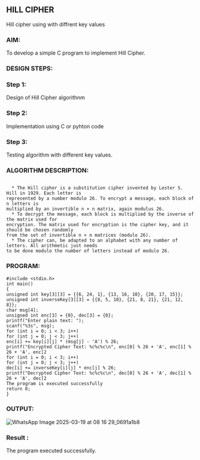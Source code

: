 ## HILL CIPHER
Hill cipher using with diffrent key values
### AIM:
To develop a simple C program to implement Hill Cipher.
### DESIGN STEPS:
### Step 1:
Design of Hill Cipher algorithnm
### Step 2:
Implementation using C or pyhton code
### Step 3:
Testing algorithm with different key values.

### ALGORITHM DESCRIPTION:
```

  * The Hill cipher is a substitution cipher invented by Lester S. Hill in 1929. Each letter is
represented by a number modulo 26. To encrypt a message, each block of n letters is
multiplied by an invertible n × n matrix, again modulus 26.
  * To decrypt the message, each block is multiplied by the inverse of the matrix used for
encryption. The matrix used for encryption is the cipher key, and it should be chosen randomly
from the set of invertible n × n matrices (modulo 26).
  * The cipher can, be adapted to an alphabet with any number of letters. All arithmetic just needs
to be done modulo the number of letters instead of modulo 26.
```
### PROGRAM:
```
#include <stdio.h>
int main()
{
unsigned int key[3][3] = {{6, 24, 1}, {13, 16, 10}, {20, 17, 15}};
unsigned int inverseKey[3][3] = {{8, 5, 10}, {21, 8, 21}, {21, 12, 8}};
char msg[4];
unsigned int enc[3] = {0}, dec[3] = {0};
printf("Enter plain text: ");
scanf("%3s", msg);
for (int i = 0; i < 3; i++)
for (int j = 0; j < 3; j++)
enc[i] += key[i][j] * (msg[j] - 'A') % 26;
printf("Encrypted Cipher Text: %c%c%c\n", enc[0] % 26 + 'A', enc[1] % 26 + 'A', enc[2
for (int i = 0; i < 3; i++)
for (int j = 0; j < 3; j++)
dec[i] += inverseKey[i][j] * enc[j] % 26;
printf("Decrypted Cipher Text: %c%c%c\n", dec[0] % 26 + 'A', dec[1] % 26 + 'A', dec[2
The program is executed successfully
return 0;
}
```
###  OUTPUT:
![WhatsApp Image 2025-03-19 at 08 16 29_0691a1b8](https://github.com/user-attachments/assets/989efad8-9cfe-4568-bea0-98c050fa24f4)
### Result :
The program executed successfully.

